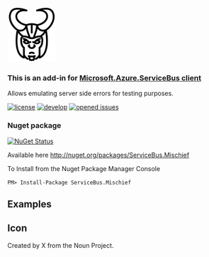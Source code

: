 ![Icon](https://github.com/SeanFeldman/ServiceBus.Mischief/blob/master/images/project-icon.png)

### This is an add-in for [Microsoft.Azure.ServiceBus client](https://github.com/Azure/azure-service-bus-dotnet/) 

Allows emulating server side errors for testing purposes.

[![license](https://img.shields.io/github/license/mashape/apistatus.svg)](https://github.com/SeanFeldman/ServiceBus.Mischief/blob/master/LICENSE)
[![develop](https://img.shields.io/appveyor/ci/seanfeldman/ServiceBus-Mischief/develop.svg?style=flat-square&branch=develop)](https://ci.appveyor.com/project/seanfeldman/ServiceBus-Mischief)
[![opened issues](https://img.shields.io/github/issues-raw/badges/shields/website.svg)](https://github.com/SeanFeldman/ServiceBus.Mischief/issues)

### Nuget package

[![NuGet Status](https://buildstats.info/nuget/ServiceBus.Mischief?includePreReleases=true)](https://www.nuget.org/packages/ServiceBus.Mischief/)

Available here http://nuget.org/packages/ServiceBus.Mischief

To Install from the Nuget Package Manager Console 
    
    PM> Install-Package ServiceBus.Mischief

## Examples

## Icon

Created by X from the Noun Project.